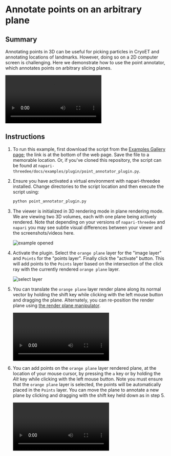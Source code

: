 # Annotate points on an arbitrary plane

## Summary
Annotating points in 3D can be useful for picking particles in CryoET and annotating locations of landmarks. However, doing so on a 2D computer screen is challenging. Here we demonstrate how to use the point annotator, which annotates points on arbitrary slicing planes.

![type:video](https://user-images.githubusercontent.com/1120672/225956459-2da07c2d-b7c4-4e61-aa7e-11d11cc06e79.mov)

## Instructions

1. To run this example, first download the script from the [Examples Gallery page](https://napari-threedee.github.io/generated/gallery/plugin/point_annotator_plugin/); the link is at the bottom of the web page. Save the file to a memorable location. Or, if you've cloned this repository, the script can be found at `napari-threedee/docs/examples/plugin/point_annotator_plugin.py`. 

2. Ensure you have activated a virtual environment with napari-threedee installed. Change directories to the script location and then execute the script using:
	```bash
	python point_annotator_plugin.py
	``` 

3. The viewer is initialized in 3D rendering mode in plane rendering mode. We are viewing two 3D volumes, each with one plane being actively rendered. Note that depending on your versions of `napari-threedee` and `napari` you may see subtle visual differences between your viewer and the screenshots/videos here.

	![example opened](https://user-images.githubusercontent.com/1120672/225954648-08094784-e538-4bdb-9d5e-2f39b3770a16.png)

4. Activate the plugin. Select the `orange plane` layer for the "image layer" and `Points` for the "points layer". Finally click the "activate" button. This will add points to the `Points` layer based on the intersection of the click ray with the currently rendered `orange plane` layer.

	![select layer](https://user-images.githubusercontent.com/1120672/225953774-cf391f47-b769-493d-8e94-caa5f92ebe6a.png)

5. You can translate the `orange plane` layer render plane along its normal vector by holding the shift key while clicking with the left mouse button and dragging the plane. Alternately, you can re-position the render plane using [the render plane manipulator](https://napari-threedee.github.io/how_to/render_plane_manipulator/).

	![type:video](https://user-images.githubusercontent.com/1120672/225954237-e77891ee-2302-47f6-ad14-963da44f8dac.mov)
	
6. You can add points on the `orange plane` layer rendered plane, at the location of your mouse cursor, by pressing the `a` key or by holding the *Alt* key while clicking with the left mouse button. Note you must ensure that the `orange plane` layer is selected, the points will be automatically placed in the `Points` layer. You can move the plane to annotate a new plane by clicking and dragging with the shift key held down as in step 5.

	![type:video](https://user-images.githubusercontent.com/1120672/225955156-5c05c7a4-814c-4aa0-89b0-9dee8713e8c3.mov)

